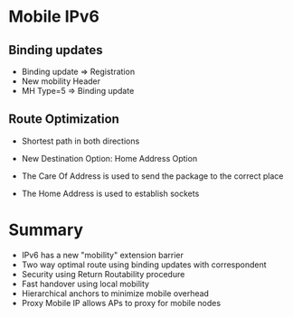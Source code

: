 # Mobile IPv6


## Binding updates

- Binding update => Registration
- New mobility Header
- MH Type=5 => Binding update

## Route Optimization

- Shortest path in both directions
- New Destination Option: Home Address Option

- The Care Of Address is used to send the package to the correct place
- The Home Address is used to establish sockets

# Summary

- IPv6 has a new "mobility" extension barrier
- Two way optimal route using binding updates with correspondent
- Security using Return Routability procedure
- Fast handover using local mobility
- Hierarchical anchors to minimize mobile overhead
- Proxy Mobile IP allows APs to proxy for mobile nodes
